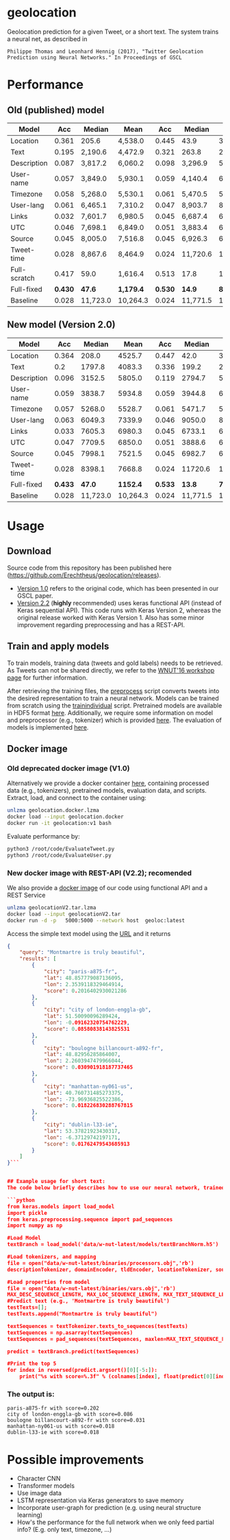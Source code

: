 # geolocation
Geolocation prediction for a given Tweet, or a short text. The system trains a neural net, as described in

	Philippe Thomas and Leonhard Hennig (2017), "Twitter Geolocation Prediction using Neural Networks." In Proceedings of GSCL

# Performance

## Old (published) model
|Model   	|   Acc	| Median  	| Mean  	|  Acc 	| Median 	| Mean |
|---	|---	|---	|---	|---	|---	|---	|
|   Location	| 0.361  	| 205.6  	| 4,538.0 	| 0.445  	| 43.9  	| 3,831.7 	|
|  Text 	    | 0.195 	| 2,190.6  	| 4,472.9	| 0.321  	| 263.8 	| 2,570.9	|
|  Description 	| 0.087 	| 3,817.2 	| 6,060.2 	| 0.098 	| 3,296.9  	| 5,880.0 	|
|  User-name 	| 0.057 	| 3,849.0 	| 5,930.1	| 0.059  	| 4,140.4  	| 6,107.6 	|
|  Timezone     | 0.058     | 5,268.0   | 5,530.1   | 0.061     | 5,470.5   | 5,465.5   |
|  User-lang 	| 0.061  	| 6,465.1  	| 7,310.2 	| 0.047  	| 8,903.7 	| 8,525.1 	|
|  Links 	    | 0.032  	| 7,601.7  	| 6,980.5  	| 0.045  	| 6,687.4  	| 6,546.8  	|
|  UTC 	        | 0.046  	| 7,698.1  	| 6,849.0  	| 0.051  	| 3,883.4  	| 6,422.6  	|
|  Source 	    | 0.045  	| 8,005.0  	| 7,516.8  	| 0.045  	| 6,926.3  	| 6,923.5  	|
|  Tweet-time 	| 0.028  	| 8,867.6  	| 8,464.9  	| 0.024  	| 11,720.6  | 10,363.2  |
|  Full-scratch | 0.417  	|   59.0	| 1,616.4  	| 0.513  	| 17.8  	| 1,023.9  	|
|  Full-fixed 	| **0.430**  	|   **47.6**	| **1,179.4**  	| **0.530**  	| **14.9**  	| **838.5**  	|
|  Baseline 	| 0.028  	| 11,723.0  | 10,264.3  | 0.024  	| 11,771.5  | 10,584.4  |

## New model (Version 2.0)
|Model   	|   Acc	| Median  	| Mean  	|  Acc 	| Median 	| Mean |
|---	|---	|---	|---	|---	|---	|---	|
|   Location	| 0.364| 208.0| 4525.7| 0.447| 42.0| 3811.1 |
|  Text 	    | 0.2| 1797.8| 4083.3 | 0.336| 199.2| 2291.7 |
|  Description 	| 0.096| 3152.5| 5805.0 |0.119| 2794.7| 5480.7 |
|  User-name 	| 0.059| 3838.7| 5934.8 |0.059| 3944.8| 6076.7 |
|  Timezone     | 0.057| 5268.0| 5528.7 | 0.061| 5471.7| 5463.2|
|  User-lang 	| 0.063| 6049.3| 7339.9 | 0.046| 9050.0| 8573.3 |
|  Links 	    | 0.033| 7605.3| 6980.3 | 0.045| 6733.1| 6576.7 |
|  UTC 	        | 0.047| 7709.5| 6850.0 | 0.051| 3888.6| 6423.1|
|  Source 	    | 0.045| 7998.1| 7521.5 | 0.045| 6982.7| 6981.1 |
|  Tweet-time 	| 0.028| 8398.1| 7668.8 | 0.024| 11720.6| 10241.8|
|  Full-fixed 	| **0.433**| **47.0**| **1152.4**  |**0.533**| **13.8**| **769.7** |
|  Baseline 	| 0.028  	| 11,723.0  | 10,264.3  | 0.024  	| 11,771.5  | 10,584.4  |


# Usage

## Download 
Source code from this repository has been published here (https://github.com/Erechtheus/geolocation/releases). 
- [Version 1.0](https://github.com/Erechtheus/geolocation/releases/tag/V1.0) refers to the original code, which has been presented in our GSCL paper. 
- [Version 2.2](https://github.com/Erechtheus/geolocation/releases/tag/V2.2)  (**highly** recommended) uses keras functional API (instead of Keras sequential API). This code runs with Keras Version 2, whereas the original release worked with Keras Version 1. Also has some minor improvement regarding preprocessing and has a REST-API.

## Train and apply models
To train models, training data (tweets and gold labels) needs to be retrieved. As Tweets can not be shared directly, we refer to the [WNUT'16 workshop page](http://noisy-text.github.io/2016/geo-shared-task.html) for further information.

After retrieving the training files, the [preprocess](https://github.com/Erechtheus/geolocation/blob/master/Preprocess.py) script converts tweets into the desired representation to train a neural network. Models can be trained from scratch using the [trainindividual](https://github.com/Erechtheus/geolocation/blob/master/TrainIndividualModels.py) script.
Pretrained models are available in HDF5 format [here](https://drive.google.com/file/d/1SrlOnSh14yZ8Jwvcg0Atl0Tbr0dHLZ5N/view?usp=sharing).
Additionally, we require some information on model and preprocessor (e.g., tokenizer) which is provided [here](https://drive.google.com/open?id=161_4GSCjZsLCC53Ij_eLEDVQmcvrprvl).
The evaluation of models is implemented [here](https://github.com/Erechtheus/geolocation/blob/master/EvaluateTweet.py).

## Docker image

### Old deprecated docker image (V1.0)
Alternatively we provide a docker container [here](https://drive.google.com/open?id=0B9uTfq0OyHAsRDd1ZU9ldmxhTFE), containing processed data (e.g., tokenizers), pretrained models, evaluation data, and scripts. Extract, load, and connect to the container using:
```bash
unlzma geolocation.docker.lzma
docker load --input geolocation.docker
docker run -it geolocation:v1 bash
```

Evaluate performance by:
```bash
python3 /root/code/EvaluateTweet.py
python3 /root/code/EvaluateUser.py
```

### New docker image with REST-API (V2.2); recomended
We also provide a [docker image](https://drive.google.com/file/d/1mOJ7Hl12GSyG8LcV8cOcs-cpWwWu2Kq2/view?usp=sharing) of our code using functional API and a REST Service
```bash
unlzma geolocationV2.tar.lzma
docker load --input geolocationV2.tar
docker run -d -p   5000:5000 --network host  geoloc:latest
```

Access the simple text model using the [URL](http://127.0.0.1:5000/predictText?text=Montmartre%20is%20truly%20beautiful) and it returns

```json
{
    "query": "Montmartre is truly beautiful",
    "results": [
        {
            "city": "paris-a875-fr",
            "lat": 48.857779087136095,
            "lon": 2.3539118329464914,
            "score": 0.2016402930021286
        },
        {
            "city": "city of london-enggla-gb",
            "lat": 51.50090096289424,
            "lon": -0.09162320754762229,
            "score": 0.08580838143825531
        },
        {
            "city": "boulogne billancourt-a892-fr",
            "lat": 48.82956285864007,
            "lon": 2.2603947479966044,
            "score": 0.030901918187737465
        },
        {
            "city": "manhattan-ny061-us",
            "lat": 40.760731485273375,
            "lon": -73.96936825522386,
            "score": 0.018226830288767815
        },
        {
            "city": "dublin-l33-ie",
            "lat": 53.37821923430317,
            "lon": -6.37129742197171,
            "score": 0.01762479543685913
        }
    ]
}```


## Example usage for short text:
The code below briefly describes how to use our neural network, trained on text only. For other examples (e.g., using Twitter text and metadata), we refer to the examples in the two evaluation scripts

```python
from keras.models import load_model
import pickle
from keras.preprocessing.sequence import pad_sequences
import numpy as np

#Load Model
textBranch = load_model('data/w-nut-latest/models/textBranchNorm.h5')

#Load tokenizers, and mapping
file = open("data/w-nut-latest/binaries/processors.obj",'rb')
descriptionTokenizer, domainEncoder, tldEncoder, locationTokenizer, sourceEncoder, textTokenizer, nameTokenizer, timeZoneTokenizer, utcEncoder, langEncoder, timeEncoder, placeMedian, classes, colnames = pickle.load(file)

#Load properties from model
file = open("data/w-nut-latest/binaries/vars.obj",'rb')
MAX_DESC_SEQUENCE_LENGTH, MAX_LOC_SEQUENCE_LENGTH, MAX_TEXT_SEQUENCE_LENGTH, MAX_NAME_SEQUENCE_LENGTH, MAX_TZ_SEQUENCE_LENGTH = pickle.load(file)
#Predict text (e.g., 'Montmartre is truly beautiful')
testTexts=[];
testTexts.append("Montmartre is truly beautiful")

textSequences = textTokenizer.texts_to_sequences(testTexts)
textSequences = np.asarray(textSequences)
textSequences = pad_sequences(textSequences, maxlen=MAX_TEXT_SEQUENCE_LENGTH)

predict = textBranch.predict(textSequences)

#Print the top 5
for index in reversed(predict.argsort()[0][-5:]):
    print("%s with score=%.3f" % (colnames[index], float(predict[0][index])) )
```

### The output is:
	paris-a875-fr with score=0.202
    city of london-enggla-gb with score=0.086
    boulogne billancourt-a892-fr with score=0.031
    manhattan-ny061-us with score=0.018
    dublin-l33-ie with score=0.018

# Possible improvements
 - Character CNN
 - Transformer models
 - Use image data
 - LSTM representation via Keras generators to save memory
 - Incorporate user-graph for prediction (e.g. using neural structure learning)
 - How's the performance for the full network when we only feed partial info? (E.g. only text, timezone, ...)